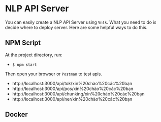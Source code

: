 # NLP API Server

You can easily create a NLP API Server using `Vntk`. What you need to do is decide where to deploy server. Here are some helpful ways to do this.


## NPM Script

At the project directory, run:

* `$ npm start`

Then open your browser or `Postman` to test apis.

* http://localhost:3000/api/tok/xin%20chào%20các%20bạn
* http://localhost:3000/api/pos/xin%20chào%20các%20bạn
* http://localhost:3000/api/chunking/xin%20chào%20các%20bạn
* http://localhost:3000/api/ner/xin%20chào%20các%20bạn

## Docker

